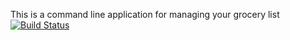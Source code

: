 This is a command line application for managing your grocery list
[![Build Status](https://travis-ci.com/ChaseMay/MyGroceries.svg?branch=master)](https://travis-ci.com/ChaseMay/MyGroceries)
